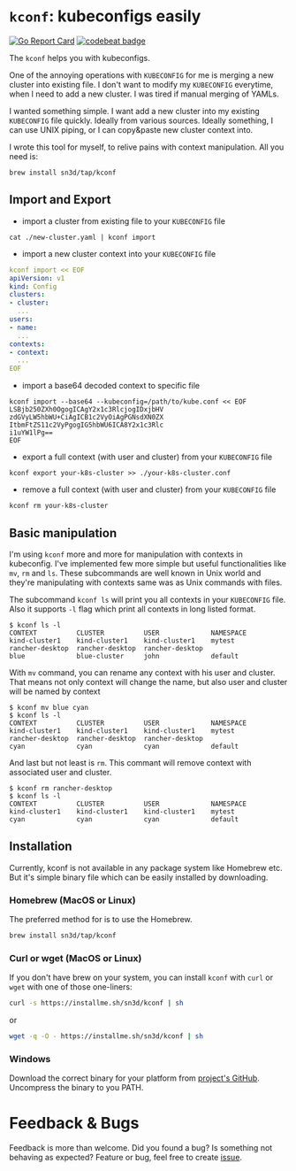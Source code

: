 # `kconf`: kubeconfigs easily

[![Go Report Card](https://goreportcard.com/badge/github.com/sn3d/kconf)](https://goreportcard.com/report/github.com/sn3d/kconf)
[![codebeat badge](https://codebeat.co/badges/4d9db5e8-918f-4561-a9de-5c27c1f509ad)](https://codebeat.co/projects/github-com-sn3d-kconf-main)

The `kconf` helps you with kubeconfigs.

One of the annoying operations with `KUBECONFIG` for me is merging a new cluster
into existing file. I don't want to modify my `KUBECONFIG` everytime, when I
need to add a new cluster. I was tired if manual merging of YAMLs.

I wanted something simple. I want add a new cluster into my existing
`KUBECONFIG` file quickly. Ideally from various sources. Ideally something, I
can use UNIX piping, or I can copy&paste new cluster context into.

I wrote this tool for myself, to relive pains with context manipulation. All 
you need is:

```shell
brew install sn3d/tap/kconf
```

## Import and Export

- import a cluster from existing file to your `KUBECONFIG` file

```shell
cat ./new-cluster.yaml | kconf import
```

- import a new cluster context into your `KUBECONFIG` file

```yaml
kconf import << EOF
apiVersion: v1
kind: Config
clusters:
- cluster:
  ...
users:
- name:
  ...
contexts:
- context:
  ...
EOF
```

- import a base64 decoded context to specific file

```shell
kconf import --base64 --kubeconfig=/path/to/kube.conf << EOF
LSBjb250ZXh0OgogICAgY2x1c3RlcjogIDxjbHV
zdGVyLW5hbWU+CiAgICB1c2VyOiAgPGNsdXN0ZX
ItbmFtZS11c2VyPgogIG5hbWU6ICA8Y2x1c3Rlc
i1uYW1lPg==
EOF
```

- export a full context (with user and cluster) from your `KUBECONFIG` file

```shell
kconf export your-k8s-cluster >> ./your-k8s-cluster.conf
```

- remove a full context (with user and cluster) from your
`KUBECONFIG` file

```shell
kconf rm your-k8s-cluster
```

## Basic manipulation

I'm using `kconf` more and more for manipulation with contexts in kubeconfig.
I've implemented few more simple but useful functionalities like `mv`, `rm` 
and `ls`. These subcommands are well known in Unix world and they're manipulating
with contexts same was as Unix commands with files.


The subcommand `kconf ls` will print you all contexts in your `KUBECONFIG` 
file. Also it supports `-l` flag which print all contexts in long listed 
format.

```shell
$ kconf ls -l                                                                                                                                     
CONTEXT          CLUSTER          USER             NAMESPACE
kind-cluster1    kind-cluster1    kind-cluster1    mytest
rancher-desktop  rancher-desktop  rancher-desktop
blue             blue-cluster     john             default
```

With `mv` command, you can rename any context with his user and cluster. 
That means not only context will change the name, but also user and cluster
will be named by context

```shell
$ kconf mv blue cyan
$ kconf ls -l
CONTEXT          CLUSTER          USER             NAMESPACE
kind-cluster1    kind-cluster1    kind-cluster1    mytest
rancher-desktop  rancher-desktop  rancher-desktop
cyan             cyan             cyan             default
```

And last but not least is `rm`. This commant will remove context with 
associated user and cluster.

```shell
$ kconf rm rancher-desktop
$ kconf ls -l                                                                                                                                     
CONTEXT          CLUSTER          USER             NAMESPACE
kind-cluster1    kind-cluster1    kind-cluster1    mytest
cyan             cyan             cyan             default
```

## Installation

Currently, kconf is not available in any package system like Homebrew etc.
But it's simple binary file which can be easily installed by downloading.

### Homebrew (MacOS or Linux)

The preferred method for is to use the Homebrew.

```bash
brew install sn3d/tap/kconf
```


### Curl or wget (MacOS or Linux)

If you don't have brew on your system, you can install `kconf` 
with `curl` or `wget` with one of those one-liners:

```bash
curl -s https://installme.sh/sn3d/kconf | sh
```

or

```bash
wget -q -O - https://installme.sh/sn3d/kconf | sh
```

### Windows

Download the correct binary for your platform from [project's GitHub](https://github.com/sn3d/kconf/releases/).
Uncompress the binary to you PATH.

# Feedback & Bugs

Feedback is more than welcome. Did you found a bug? Is something not behaving as expected? Feature or bug, feel free to create [issue](https://github.com/sn3d/kconf/issues).
